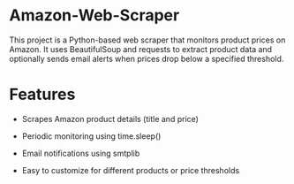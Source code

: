 # Amazon-Web-Scraper

This project is a Python-based web scraper that monitors product prices on Amazon. It uses BeautifulSoup and requests to extract product data and optionally sends email alerts when prices drop below a specified threshold.

# Features
- Scrapes Amazon product details (title and price)

- Periodic monitoring using time.sleep()

- Email notifications using smtplib

- Easy to customize for different products or price thresholds
